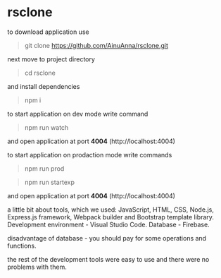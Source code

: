 # rsclone

to download application use

> git clone https://github.com/AinuAnna/rsclone.git

next move to project directory

> cd rsclone

and install dependencies

> npm i

to start application on dev mode write command

> npm run watch

and open application at port **4004** (http://localhost:4004)

to start application on prodaction mode write commands

> npm run prod

> npm run startexp

and open application at port **4004** (http://localhost:4004)

a little bit about tools, which we used:
JavaScript, HTML, CSS, Node.js, Express.js framework, Webpack builder and Bootstrap template library.
Development environment - Visual Studio Code. Database - Firebase.

disadvantage of database - you should pay for some operations and functions.

the rest of the development tools were easy to use and there were no problems with them.
